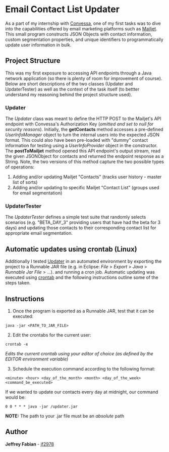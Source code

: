 # Email Contact List Updater

As a part of my internship with [Convessa](http://convessa.com/), one of my first tasks was to dive into the capabilities offered by email marketing platforms such as [Mailjet](https://dev.mailjet.com/). This small program constructs JSON Objects with contact information, custom segmentation properties, and unique identifiers to programmatically update user information in bulk.

## Project Structure

This was my first exposure to accessing API endpoints through a Java network application (so there is plenty of room for improvement of course). Below are short descriptions of the two classes (Updater and UpdaterTester) as well as the context of the task itself (to bettter understand my reasoning behind the project structure used).

### Updater
The *Updater* class was meant to define the HTTP POST to the Mailjet's API endpoint with Convessa's Authorization Key (_omitted and set to null for security reasons_). Initially, the __getContacts__ method accesses a pre-defined *UserInfoManager* object to turn the internal users into the expected JSON format. This could also have been pre-loaded with "dummy" contact information for testing using a *UserInfoProvider* object in the constructor. The __postToMailjet__ method opened this API endpoint's output stream, read the given JSONObject for contacts and returned the endpoint response as a String. Note, the two versions of this method capture the two possible types of operations:

1. Adding and/or updating Mailjet "Contacts" (tracks user history - master list of sorts)
2. Adding and/or updating to specific Mailjet "Contact List" (groups used for email segmentation)

### UpdaterTester
The *UpdaterTester* defines a simple test suite that randomly selects scenarios (e.g. "BETA_DAY_3" providing users that have had the beta for 3 days) and updating those contacts to their corresponding contact list for appropriate email segmentation.

## Automatic updates using crontab (Linux)
Additionally I tested [Updater](https://github.com/jf2978/mailjet-updater/blob/master/ConvessaMailjet/src/mailjet/UpdaterTester.java) in an automated environment by exporting the project to a Runnable JAR file  (e.g. in Eclipse: _File_ > _Export_ > _Java_ > _Runnable Jar File_ > ...). and running a cron job. Automatic updating was executed using [crontab](http://crontab.org/) and the following instructions outline some of the steps taken.

## Instructions

1. Once the program is exported as a Runnable JAR, test that it can be executed:
```
java -jar <PATH_TO_JAR_FILE>
```

2. Edit the crontabs for the current user:
```
crontab -e
```
_Edits the current crontab using your editor of choice (as defined by the EDITOR environment variable)_

3. Schedule the execution command according to the following format:
```
<minute> <hour> <day_of_the_month> <month> <day_of_the_week> <command_be_executed>
```
If we wanted to update our contacts every day at midnight, our command would be:
```
0 0 * * * java -jar /updater.jar
```
__NOTE:__ The path to your .jar file must be an _absolute_ path

## Author ##
__Jeffrey Fabian__ - [jf2978](https://github.com/jf2978/)

